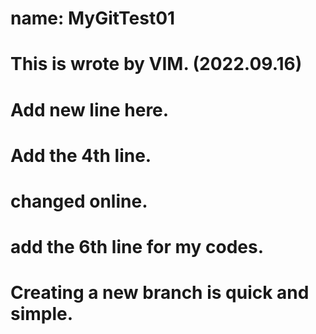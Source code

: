 # name: MyGitTest01
# This is wrote by VIM. (2022.09.16)
# Add new line here.
# Add the 4th line.
# changed online.
# add the 6th line for my codes.

# Creating a new branch is quick and simple.